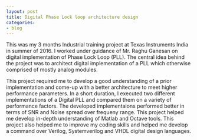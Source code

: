 ```yaml
---
layout: post
title: Digital Phase Lock loop architecture design
categories:
- blog
---
```


This was my 3 months Industrial training project at Texas Instruments India in summer of 2016. I worked under guidance of Mr. Raghu Ganesan on digital implementation of Phase Lock Loop (PLL). The central idea behind the project was to architect digital implementation of a PLL which otherwise comprised of mostly analog modules.


This project required me to develop a good understanding of a prior implementation and come-up with a better architecture to meet higher performance parameters. In a short duration, I executed two different implementations of a Digital PLL and compared them on a variety of performance factors. The developed implementaions performed better in terms of SNR and Noise spread over frequeny range. This project helped me develop in-depth understanding of Matlab and Octave tools. This project also helped me to improve my coding skills and helped me develop a command over Verilog, Systemverilog and VHDL digital design languages. 


<!--
Tattooed roof party *vinyl* freegan single-origin coffee wayfarers tousled, umami yr 
meggings hella selvage. Butcher bespoke seitan, cornhole umami gentrify put a bird 
on it occupy trust fund. Umami whatever kitsch, locavore fingerstache Tumblr pork belly
[keffiyeh](#). Chia Echo Park Pitchfork, Blue Bottle [hashtag](#) stumptown skateboard selvage 
mixtape. Echo Park retro butcher banjo cardigan, seitan flannel Brooklyn paleo fixie 
Truffaut. Forage mustache Thundercats next level disrupt. Bicycle rights forage tattooed
chia, **wayfarers** swag raw denim hashtag biodiesel occupy gastropub!

---

# It's all in the game.

## You come at the king, you best not miss.

### Be subtle with it, man. You know what subtle means?

VHS post-ironic cred **bespoke** banjo. Yr wayfarers literally gentrify, flexitarian fap 
dreamcatcher plaid cornhole Intelligentsia paleo. Beard try-hard direct trade, shabby chic 
Helvetica `look ma, I can code`. Lo-fi American Apparel tattooed [Vice](#) tofu, yr vinyl. 
Williamsburg butcher hella mumblecore fixie mlkshk, cliche wolf keytar mixtape kitsch banh mi 
salvia. High Life Odd Future *chambray* kale chips hoodie, cray pop-up. Helvetica narwhal 
iPhone try-hard jean shorts.

> This is a quote from someone famous about productivity


Syntax highlighting with Solarized theme.

{% highlight ruby %}
class User < ActiveRecord::Base
  attr_accessible :email, :name

  ... tons of other crap ...

end

{% endhighlight %}
-->
